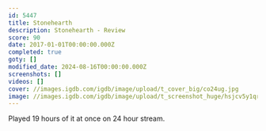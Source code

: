 ```yaml
---
id: 5447
title: Stonehearth
description: Stonehearth - Review
score: 90
date: 2017-01-01T00:00:00.000Z
completed: true
goty: []
modified_date: 2024-08-16T00:00:00.000Z
screenshots: []
videos: []
cover: //images.igdb.com/igdb/image/upload/t_cover_big/co24ug.jpg
image: //images.igdb.com/igdb/image/upload/t_screenshot_huge/hsjcv5y1qrobztv0b57x.jpg
---
```

Played 19 hours of it at once on 24 hour stream.